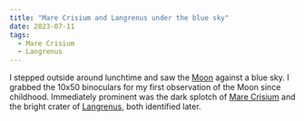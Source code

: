 ```yaml
---
title: "Mare Crisium and Langrenus under the blue sky"
date: 2023-07-11
tags:
  - Mare Crisium
  - Langrenus
---
```

I stepped outside around lunchtime and saw the [Moon](/moon/) against a blue sky. I grabbed the 10x50 binoculars for my first observation of the Moon since childhood. Immediately prominent was the dark splotch of [Mare Crisium](/mare-crisium/) and the bright crater of [Langrenus](/langrenus/), both identified later.
